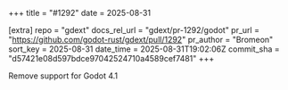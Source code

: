 +++
title = "#1292"
date = 2025-08-31

[extra]
repo = "gdext"
docs_rel_url = "gdext/pr-1292/godot"
pr_url = "https://github.com/godot-rust/gdext/pull/1292"
pr_author = "Bromeon"
sort_key = 2025-08-31
date_time = 2025-08-31T19:02:06Z
commit_sha = "d57421e08d597bdce97042524710a4589cef7481"
+++

Remove support for Godot 4.1
